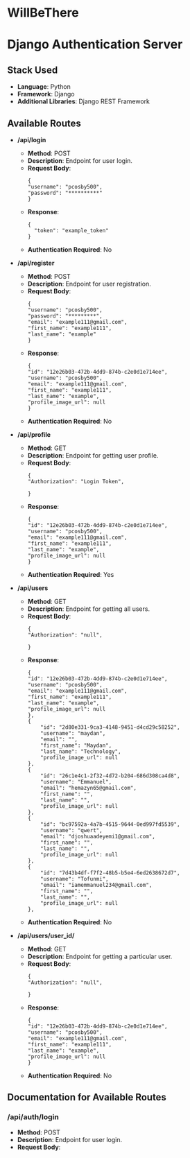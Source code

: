 # WillBeThere
# Django Authentication Server

## Stack Used
- **Language**: Python
- **Framework**: Django
- **Additional Libraries**: Django REST Framework


## Available Routes

- **/api/login**
  - **Method**: POST
  - **Description**: Endpoint for user login.
  - **Request Body**:
    ```
    {
	"username": "pcosby500",
    "password": "**********"
    }
    ```
  - **Response**:
    ```
    {
      "token": "example_token"
    }
    ```
  - **Authentication Required**: No

- **/api/register**
  - **Method**: POST
  - **Description**: Endpoint for user registration.
  - **Request Body**:
    ```
    {
	"username": "pcosby500",
    "password": "*********",
    "email": "example111@gmail.com",
    "first_name": "example111",
    "last_name": "example"
    }
    ```
  - **Response**:
    ```
    {
	"id": "12e26b03-472b-4dd9-874b-c2e0d1e714ee",
	"username": "pcosby500",
	"email": "example111@gmail.com",
	"first_name": "example111",
	"last_name": "example",
	"profile_image_url": null
    }
    ```
  - **Authentication Required**: No



- **/api/profile**
  - **Method**: GET
  - **Description**: Endpoint for getting user profile.
  - **Request Body**:
    ```
    {
	"Authorization": "Login Token",

    }
    ```
  - **Response**:
    ```
    {
	"id": "12e26b03-472b-4dd9-874b-c2e0d1e714ee",
	"username": "pcosby500",
	"email": "example111@gmail.com",
	"first_name": "example111",
	"last_name": "example",
	"profile_image_url": null
    }
    ```
  - **Authentication Required**: Yes




- **/api/users**
  - **Method**: GET
  - **Description**: Endpoint for getting all users.
  - **Request Body**:
    ```
    {
	"Authorization": "null",

    }
    ```
  - **Response**:
    ```
    {
	"id": "12e26b03-472b-4dd9-874b-c2e0d1e714ee",
	"username": "pcosby500",
	"email": "example111@gmail.com",
	"first_name": "example111",
	"last_name": "example",
	"profile_image_url": null
    },
    {
		"id": "2d80e331-9ca3-4148-9451-d4cd29c58252",
		"username": "maydan",
		"email": "",
		"first_name": "Maydan",
		"last_name": "Technology",
		"profile_image_url": null
	},
	{
		"id": "26c1e4c1-2f32-4d72-b204-686d308ca4d8",
		"username": "Emmanuel",
		"email": "hemazyn65@gmail.com",
		"first_name": "",
		"last_name": "",
		"profile_image_url": null
	},
	{
		"id": "bc97592a-4a7b-4515-9644-0ed997fd5539",
		"username": "qwert",
		"email": "djoshuaadeyemi1@gmail.com",
		"first_name": "",
		"last_name": "",
		"profile_image_url": null
	},
	{
		"id": "7d43b4df-f7f2-48b5-b5e4-6ed2638672d7",
		"username": "Tofunmi",
		"email": "iamemmanuel234@gmail.com",
		"first_name": "",
		"last_name": "",
		"profile_image_url": null
	},
    ```
  - **Authentication Required**: No




- **/api/users/user_id/**
  - **Method**: GET
  - **Description**: Endpoint for getting a particular user.
  - **Request Body**:
    ```
    {
	"Authorization": "null",

    }
    ```
  - **Response**:
    ```
    {
	"id": "12e26b03-472b-4dd9-874b-c2e0d1e714ee",
	"username": "pcosby500",
	"email": "example111@gmail.com",
	"first_name": "example111",
	"last_name": "example",
	"profile_image_url": null
    }
    ```
  - **Authentication Required**: No








## Documentation for Available Routes

### /api/auth/login

- **Method**: POST
- **Description**: Endpoint for user login.
- **Request Body**:

